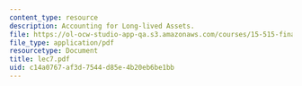 ```yaml
---
content_type: resource
description: Accounting for Long-lived Assets.
file: https://ol-ocw-studio-app-qa.s3.amazonaws.com/courses/15-515-financial-accounting-fall-2003/c14a0767af3d7544d85e4b20eb6be1bb_lec7.pdf
file_type: application/pdf
resourcetype: Document
title: lec7.pdf
uid: c14a0767-af3d-7544-d85e-4b20eb6be1bb
---
```

